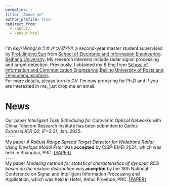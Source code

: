 ```yaml
---
permalink: /
title: "About me"
author_profile: true
redirect_from: 
  - /about/
  - /about.html
---
```

I'm _Keyi Wang/おうかきつ/왕커이_, a second-year master student supervised by [Prof.Jinping Sun](https://shi.buaa.edu.cn/sunjinping/zh_CN/index/136932/list/index.htm) from [School of Electronic and Information Engineering](https://www.ee.buaa.edu.cn/), [Beihang University](https://www.buaa.edu.cn/). My research interests include radar signal processing and target detection. Previously, I obtained my B.Eng from [School of Information and Communication Engineering](https://sice.bupt.edu.cn/),[Beijing University of Posts and Telecommunications](https://www.bupt.edu.cn/).<br/>
For more details, please turn to CV. I'm now preparing for Ph.D and if you are interested in me, just drop me an email.

News
=====
Our paper _Intelligent Task Scheduling for Cutover in Optical Networks_ with China Telecom Research Institute has been submitted to _Optics Express(JCR Q2, IF=3.2)_, Jan. 2025.<br/>
-----<br/>
My paper _A Robust Range Spread Target Detector for Wideband Radar Using Envelope Model Prior_ was __accepted__ by CISP-BMEI 2024, which was held in Shanghai, PRC. [[PAPER]](/keyiwang.github.io/files/P1055_Published.pdf)<br/>
-----<br/>
My paper _Modeling method for statistical characteristics of dynamic RCS based on the mixture distribution_ was __accepted__ by the 18th National Conference on Signal and Intelligent Information Processing and Application, which was held in Hefei, Anhui Province, PRC. [[PAPER]](/keyiwang.github.io/files/Paper_Published.pdf)

